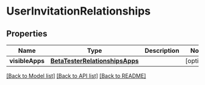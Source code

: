 # UserInvitationRelationships

## Properties
Name | Type | Description | Notes
------------ | ------------- | ------------- | -------------
**visibleApps** | [**BetaTesterRelationshipsApps**](BetaTesterRelationshipsApps.md) |  | [optional] 

[[Back to Model list]](../README.md#documentation-for-models) [[Back to API list]](../README.md#documentation-for-api-endpoints) [[Back to README]](../README.md)


